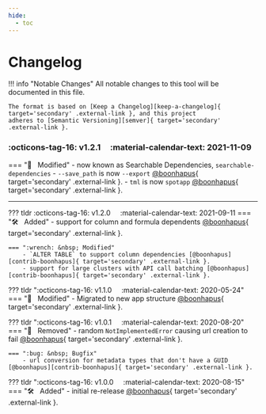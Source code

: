 ```yaml
---
hide:
  - toc
---
```


# Changelog

!!! info "Notable Changes"
    All notable changes to this tool will be documented in this file.

    The format is based on [Keep a Changelog][keep-a-changelog]{ target='secondary' .external-link }, and this project
    adheres to [Semantic Versioning][semver]{ target='secondary' .external-link }.

### :octicons-tag-16: v1.2.1 &nbsp; &nbsp; :material-calendar-text: 2021-11-09
=== ":wrench: &nbsp; Modified"
    - now known as Searchable Dependencies, `searchable-dependencies`
    - `--save_path` is now `--export` [@boonhapus][contrib-boonhapus]{ target='secondary' .external-link }.
    - `tml` is now `spotapp` [@boonhapus][contrib-boonhapus]{ target='secondary' .external-link }.

---

??? tldr :octicons-tag-16: v1.2.0 &nbsp; &nbsp; :material-calendar-text: 2021-09-11
    === ":hammer_and_wrench: &nbsp; Added"
        - support for column and formula dependents [@boonhapus][contrib-boonhapus]{ target='secondary' .external-link }.

    === ":wrench: &nbsp; Modified"
        - `ALTER TABLE` to support column dependencies [@boonhapus][contrib-boonhapus]{ target='secondary' .external-link }.
        - support for large clusters with API call batching [@boonhapus][contrib-boonhapus]{ target='secondary' .external-link }.

??? tldr ":octicons-tag-16: v1.1.0 &nbsp; &nbsp; :material-calendar-text: 2020-05-24"
    === ":wrench: &nbsp; Modified"
        - Migrated to new app structure [@boonhapus][contrib-boonhapus]{ target='secondary' .external-link }.

??? tldr ":octicons-tag-16: v1.0.1 &nbsp; &nbsp; :material-calendar-text: 2020-08-20"
    === ":no_entry_sign: &nbsp; Removed"
        - random `NotImplementedError` causing url creation to fail [@boonhapus][contrib-boonhapus]{ target='secondary' .external-link }.

    === ":bug: &nbsp; Bugfix"
        - url conversion for metadata types that don't have a GUID [@boonhapus][contrib-boonhapus]{ target='secondary' .external-link }.

??? tldr ":octicons-tag-16: v1.0.0 &nbsp; &nbsp; :material-calendar-text: 2020-08-15"
    === ":hammer_and_wrench: &nbsp; Added"
        - initial re-release [@boonhapus][contrib-boonhapus]{ target='secondary' .external-link }.


[keep-a-changelog]: https://keepachangelog.com/en/1.0.0/
[semver]: https://semver.org/spec/v2.0.0.html
[contrib-boonhapus]: https://github.com/boonhapus
